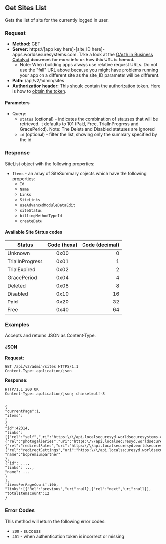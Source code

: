 ## Get Sites List

Gets the list of site for the currently logged in user.

### Request

* **Method:** GET
* **Server:**  https://[app key here]-[site_ID here]-apps.worldsecuresystems.com. Take a look at the [OAuth in Business Catalyst](http://developers.businesscatalyst.com/developer-documentation/oauth-in-bc.html) document for more info on how this URL is formed.
  * Note: When building apps always use relative request URLs. Do not use the "full" URL above because you might have problems running your app on a different site as the site_ID parameter will be different.
* **Path:** /api/v2/admin/sites
* **Authorization header:** This should contain the authorization token. Here is how to [obtain the token](http://developers.businesscatalyst.com/developer-documentation/oauth-in-bc.html).

#### Parameters ####

* Query:
	* `status` (optional) - indicates the combination of statuses that will be retrieved. It defaults to 101 (Paid, Free, TrialInProgress and GracePeriod). Note: The Delete and Disabled statuses are ignored
	* `id` (optional) - filter the list, showing only the summary specified by the id

### Response

SiteList object with the following properties:

* `Items` - an array of SiteSummary objects which have the following properties:
	* `Id` 
	* `Name`
	* `Links`
	* `SiteLinks`
	* `useAdvancedModuleDataEdit`
	* `siteStatus`
	* `billingMethodTypeId`
	* `createDate`

#### Available Site Status codes ####


| Status          | Code (hexa)   | Code (decimal) |
| -------------   |:-------------:| --------------:|
| Unknown         | 0x00		  | 0              |
| TrialInProgress | 0x01		  | 1              |
| TrialExpired	  | 0x02		  | 2              |
| GracePeriod     | 0x04		  | 4              |
| Deleted         | 0x08		  | 8              |
| Disabled        | 0x10		  | 16             |
| Paid			  | 0x20		  | 32             |
| Free			  | 0x40		  | 64             |

### Examples

Accepts and returns JSON as Content-Type.

#### JSON

**Request:**
~~~
GET /api/v2/admin/sites HTTPS/1.1
Content-Type: application/json
~~~

**Response:**
~~~
HTTP/1.1 200 OK
Content-Type: application/json; charset=utf-8
 
 
{
"currentPage":1,
"items":
[
{
"id":42314,
"links":[{"rel":"self","uri":"https:\/\/api.localsecuresyd.worldsecuresystems.com\/api\/v2\/admin\/sites\/42314"},
{"rel":"photogalleries","uri":"https:\/\/api.localsecuresyd.worldsecuresystems.com\/api\/v2\/admin\/sites\/42314\/photogalleries"},
{"rel":"redirectRules","uri":"https:\/\/api.localsecuresyd.worldsecuresystems.com\/api\/v2\/admin\/sites\/42314\/redirect/rules"},
{"rel":"redirectSettings","uri":"https:\/\/api.localsecuresyd.worldsecuresystems.com\/api\/v2\/admin\/sites\/42314\/redirect/settings"}],
"name":"bcpremiumpartner"
},
{"id": ...,
"links": ...,
"name": ...
}
],
"itemsPerPageCount":100,
"links":[{"Rel":"previous","uri":null},{"rel":"next","uri":null}],
"totalItemsCount":12
}
~~~

### Error Codes

This method will return the following error codes:

* `200` - success
* `401` - when authentication token is incorrect or missing
